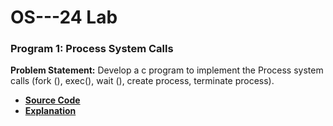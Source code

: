 # OS---24 Lab
### **Program 1: Process System Calls**  
**Problem Statement:**  Develop a c program to implement the Process system calls (fork (), exec(), wait (), create process, terminate process).
- [**Source Code**](prog1_fork_exec_wait.c)  
- [**Explanation**](prog1_fork_exec_wait.md)  


